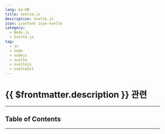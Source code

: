 ```yaml
---
lang: ko-KR
title: Svelte.js
description: Svelte.js
icon: iconfont icon-svelte
category:
  - Node.js
  - Svelte.js
tag: 
  - js
  - node
  - nodejs
  - svelte
  - sveltejs
  - sveltekit
---
```


# {{ $frontmatter.description }} 관련

<ShieldsGroup logos="visualstudiocode,npm,pnpm,bun,yarn,nodedotjs,javascript,typescript,react,createreactapp,reactrouter,reactquery,nextdotjs"/>

---

## Table of Contents

<ToCLocal basePath="/programming/js-svelte/" />

---

<TagLinks />
